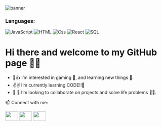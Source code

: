   <img src="https://media1.giphy.com/media/v1.Y2lkPTc5MGI3NjExaHU1MjB6NjM3cTVwMWNsYW5tcHY5eDBkdHZyZnN5cTVycjc2MThkOSZlcD12MV9pbnRlcm5hbF9naWZfYnlfaWQmY3Q9Zw/ig3awOhuuVdNUdWOLE/giphy.gif" alt="banner" />

<h3>Languages:</h3>

<p>
  
  <img alt="JavaScript" src="https://img.shields.io/badge/JavaScript-F7DF1E?logo=javascript&logoColor=white&style=for-the-badge" />
  <img alt="HTML" src="https://img.shields.io/badge/HTML-E34F26?logo=html5&logoColor=white&style=for-the-badge" />
  <img alt="Css" src="https://img.shields.io/badge/CSS-1572B6?logo=css3&logoColor=white&style=for-the-badge" />
  <img alt="React" src="https://img.shields.io/badge/React-61DAFB?logo=react&logoColor=white&style=for-the-badge" />
  <img alt="SQL" src="https://img.shields.io/badge/MySQL-FFFF00?style=for-the-badge&logo=mysql&logoColor=black" />
</p>

# Hi there and welcome to my GitHub page 👋🙋
- 👀👍 I’m interested in gaming 👾, and learning new things 🤯.
- ✌️✌️ I’m currently learning CODE!!🤮
- 🎉 🎉  I’m looking to collaborate on projects and solve life problems 👊👊.
  
📫 Connect with me:
<p align="left">
<a href="https://www.linkedin.com/in/tri-huynh0221/" target="blank"><img align="center" src="https://cdn.jsdelivr.net/npm/simple-icons@3.0.1/icons/linkedin.svg" alt="" height="30" width="40" /></a>
<a href="https://www.instagram.com/ud.krvm/" target="blank"><img align="center" src="https://cdn.jsdelivr.net/npm/simple-icons@3.0.1/icons/instagram.svg" alt="" height="30" width="40" /></a>
<a href="https://www.facebook.com/Tris.Huynh2k/" target="blank"><img align="center" src="https://cdn.jsdelivr.net/npm/simple-icons@3.0.1/icons/facebook.svg" alt="" height="30" width="40" /></a>
</p>


<!---
hanyohades/hanyohades is a ✨ special ✨ repository because its `README.md` (this file) appears on your GitHub profile.
You can click the Preview link to take a look at your changes.
--->
